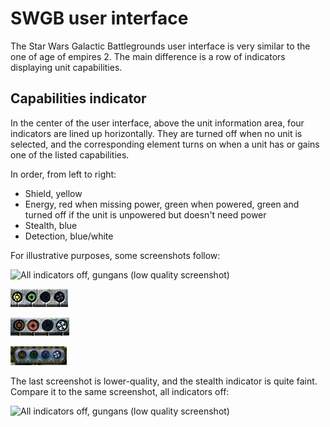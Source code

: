 # SWGB user interface

The Star Wars Galactic Battlegrounds user interface is very similar to the one
of age of empires 2. The main difference is a row of indicators displaying unit
capabilities.

## <a name="cap"></a>Capabilities indicator

In the center of the user interface, above the unit information area, four
indicators are lined up horizontally. They are turned off when no unit is
selected, and the corresponding element turns on when a unit has or gains one
of the listed capabilities.

In order, from left to right:

* Shield, yellow
* Energy, red when missing power, green when powered, green and turned off if
  the unit is unpowered but doesn't need power
* Stealth, blue
* Detection, blue/white

For illustrative purposes, some screenshots follow:

![](ui-gungan-all-off.png "All indicators off, gungans (low quality
screenshot)")

![](ui-empire-shield-power.png "Shield and power indicators on, empire")

![](ui-empire-nopower-detection.png "Missing power, detection on, empire")

![](ui-gungan-stealth-detection-lq.png "Stealth and detection on, gungans")

The last screenshot is lower-quality, and the stealth indicator is quite faint.
Compare it to the same screenshot, all indicators off:

![](ui-gungan-all-off-lq.png "All indicators off, gungans (low quality
screenshot)")

